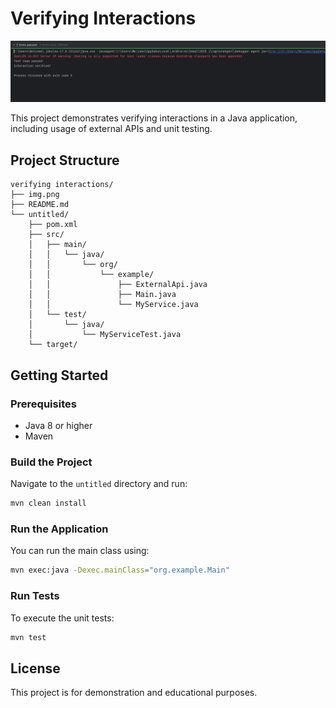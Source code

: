 # Verifying Interactions

![Project Image](img.png)

This project demonstrates verifying interactions in a Java application, including usage of external APIs and unit testing.

## Project Structure

```
verifying interactions/
├── img.png
├── README.md
└── untitled/
    ├── pom.xml
    ├── src/
    │   ├── main/
    │   │   └── java/
    │   │       └── org/
    │   │           └── example/
    │   │               ├── ExternalApi.java
    │   │               ├── Main.java
    │   │               └── MyService.java
    │   └── test/
    │       └── java/
    │           └── MyServiceTest.java
    └── target/
```

## Getting Started

### Prerequisites
- Java 8 or higher
- Maven

### Build the Project

Navigate to the `untitled` directory and run:

```sh
mvn clean install
```

### Run the Application

You can run the main class using:

```sh
mvn exec:java -Dexec.mainClass="org.example.Main"
```

### Run Tests

To execute the unit tests:

```sh
mvn test
```

## License

This project is for demonstration and educational purposes. 